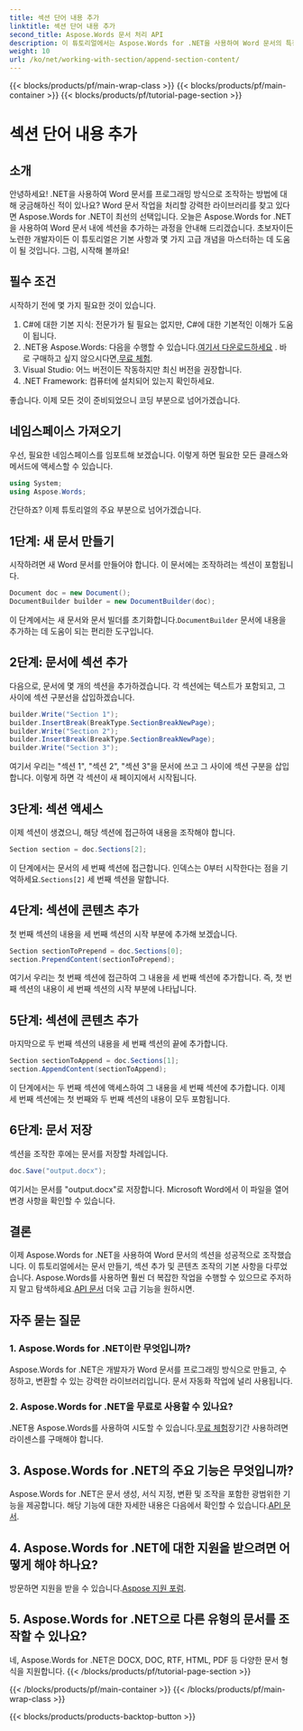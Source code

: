 ```yaml
---
title: 섹션 단어 내용 추가
linktitle: 섹션 단어 내용 추가
second_title: Aspose.Words 문서 처리 API
description: 이 튜토리얼에서는 Aspose.Words for .NET을 사용하여 Word 문서의 특정 섹션에 Word 콘텐츠를 추가하는 방법을 알아봅니다.
weight: 10
url: /ko/net/working-with-section/append-section-content/
---
```


{{< blocks/products/pf/main-wrap-class >}}
{{< blocks/products/pf/main-container >}}
{{< blocks/products/pf/tutorial-page-section >}}

# 섹션 단어 내용 추가

## 소개

안녕하세요! .NET을 사용하여 Word 문서를 프로그래밍 방식으로 조작하는 방법에 대해 궁금해하신 적이 있나요? Word 문서 작업을 처리할 강력한 라이브러리를 찾고 있다면 Aspose.Words for .NET이 최선의 선택입니다. 오늘은 Aspose.Words for .NET을 사용하여 Word 문서 내에 섹션을 추가하는 과정을 안내해 드리겠습니다. 초보자이든 노련한 개발자이든 이 튜토리얼은 기본 사항과 몇 가지 고급 개념을 마스터하는 데 도움이 될 것입니다. 그럼, 시작해 볼까요!

## 필수 조건

시작하기 전에 몇 가지 필요한 것이 있습니다.

1. C#에 대한 기본 지식: 전문가가 될 필요는 없지만, C#에 대한 기본적인 이해가 도움이 됩니다.
2.  .NET용 Aspose.Words: 다음을 수행할 수 있습니다.[여기서 다운로드하세요](https://releases.aspose.com/words/net/) . 바로 구매하고 싶지 않으시다면,[무료 체험](https://releases.aspose.com/).
3. Visual Studio: 어느 버전이든 작동하지만 최신 버전을 권장합니다.
4. .NET Framework: 컴퓨터에 설치되어 있는지 확인하세요.

좋습니다. 이제 모든 것이 준비되었으니 코딩 부분으로 넘어가겠습니다.

## 네임스페이스 가져오기

우선, 필요한 네임스페이스를 임포트해 보겠습니다. 이렇게 하면 필요한 모든 클래스와 메서드에 액세스할 수 있습니다.

```csharp
using System;
using Aspose.Words;
```

간단하죠? 이제 튜토리얼의 주요 부분으로 넘어가겠습니다.

## 1단계: 새 문서 만들기

시작하려면 새 Word 문서를 만들어야 합니다. 이 문서에는 조작하려는 섹션이 포함됩니다.

```csharp
Document doc = new Document();
DocumentBuilder builder = new DocumentBuilder(doc);
```

 이 단계에서는 새 문서와 문서 빌더를 초기화합니다.`DocumentBuilder` 문서에 내용을 추가하는 데 도움이 되는 편리한 도구입니다.

## 2단계: 문서에 섹션 추가

다음으로, 문서에 몇 개의 섹션을 추가하겠습니다. 각 섹션에는 텍스트가 포함되고, 그 사이에 섹션 구분선을 삽입하겠습니다.

```csharp
builder.Write("Section 1");
builder.InsertBreak(BreakType.SectionBreakNewPage);
builder.Write("Section 2");
builder.InsertBreak(BreakType.SectionBreakNewPage);
builder.Write("Section 3");
```

여기서 우리는 "섹션 1", "섹션 2", "섹션 3"을 문서에 쓰고 그 사이에 섹션 구분을 삽입합니다. 이렇게 하면 각 섹션이 새 페이지에서 시작됩니다.

## 3단계: 섹션 액세스

이제 섹션이 생겼으니, 해당 섹션에 접근하여 내용을 조작해야 합니다.

```csharp
Section section = doc.Sections[2];
```

이 단계에서는 문서의 세 번째 섹션에 접근합니다. 인덱스는 0부터 시작한다는 점을 기억하세요.`Sections[2]` 세 번째 섹션을 말합니다.

## 4단계: 섹션에 콘텐츠 추가

첫 번째 섹션의 내용을 세 번째 섹션의 시작 부분에 추가해 보겠습니다.

```csharp
Section sectionToPrepend = doc.Sections[0];
section.PrependContent(sectionToPrepend);
```

여기서 우리는 첫 번째 섹션에 접근하여 그 내용을 세 번째 섹션에 추가합니다. 즉, 첫 번째 섹션의 내용이 세 번째 섹션의 시작 부분에 나타납니다.

## 5단계: 섹션에 콘텐츠 추가

마지막으로 두 번째 섹션의 내용을 세 번째 섹션의 끝에 추가합니다.

```csharp
Section sectionToAppend = doc.Sections[1];
section.AppendContent(sectionToAppend);
```

이 단계에서는 두 번째 섹션에 액세스하여 그 내용을 세 번째 섹션에 추가합니다. 이제 세 번째 섹션에는 첫 번째와 두 번째 섹션의 내용이 모두 포함됩니다.

## 6단계: 문서 저장

섹션을 조작한 후에는 문서를 저장할 차례입니다.

```csharp
doc.Save("output.docx");
```

여기서는 문서를 "output.docx"로 저장합니다. Microsoft Word에서 이 파일을 열어 변경 사항을 확인할 수 있습니다.

## 결론

이제 Aspose.Words for .NET을 사용하여 Word 문서의 섹션을 성공적으로 조작했습니다. 이 튜토리얼에서는 문서 만들기, 섹션 추가 및 콘텐츠 조작의 기본 사항을 다루었습니다. Aspose.Words를 사용하면 훨씬 더 복잡한 작업을 수행할 수 있으므로 주저하지 말고 탐색하세요.[API 문서](https://reference.aspose.com/words/net/) 더욱 고급 기능을 원하시면.

## 자주 묻는 질문

### 1. Aspose.Words for .NET이란 무엇입니까?

Aspose.Words for .NET은 개발자가 Word 문서를 프로그래밍 방식으로 만들고, 수정하고, 변환할 수 있는 강력한 라이브러리입니다. 문서 자동화 작업에 널리 사용됩니다.

### 2. Aspose.Words for .NET을 무료로 사용할 수 있나요?

 .NET용 Aspose.Words를 사용하여 시도할 수 있습니다.[무료 체험](https://releases.aspose.com/)장기간 사용하려면 라이센스를 구매해야 합니다.

## 3. Aspose.Words for .NET의 주요 기능은 무엇입니까?

 Aspose.Words for .NET은 문서 생성, 서식 지정, 변환 및 조작을 포함한 광범위한 기능을 제공합니다. 해당 기능에 대한 자세한 내용은 다음에서 확인할 수 있습니다.[API 문서](https://reference.aspose.com/words/net/).

## 4. Aspose.Words for .NET에 대한 지원을 받으려면 어떻게 해야 하나요?

 방문하면 지원을 받을 수 있습니다.[Aspose 지원 포럼](https://forum.aspose.com/c/words/8).

## 5. Aspose.Words for .NET으로 다른 유형의 문서를 조작할 수 있나요?

네, Aspose.Words for .NET은 DOCX, DOC, RTF, HTML, PDF 등 다양한 문서 형식을 지원합니다.
{{< /blocks/products/pf/tutorial-page-section >}}

{{< /blocks/products/pf/main-container >}}
{{< /blocks/products/pf/main-wrap-class >}}

{{< blocks/products/products-backtop-button >}}
